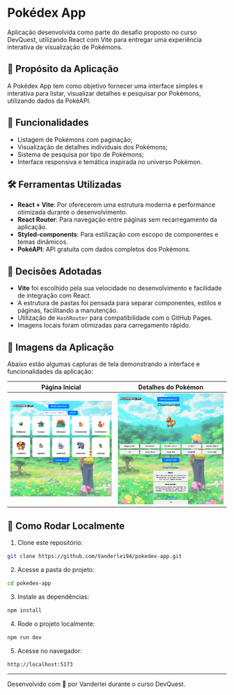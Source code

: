 
# Pokédex App

Aplicação desenvolvida como parte do desafio proposto no curso DevQuest, utilizando React com Vite para entregar uma experiência interativa de visualização de Pokémons.

## 🚀 Propósito da Aplicação

A Pokédex App tem como objetivo fornecer uma interface simples e interativa para listar, visualizar detalhes e pesquisar por Pokémons, utilizando dados da PokéAPI.

## 🧩 Funcionalidades

- Listagem de Pokémons com paginação;
- Visualização de detalhes individuais dos Pokémons;
- Sistema de pesquisa por tipo de Pokémons;
- Interface responsiva e temática inspirada no universo Pokémon.

## 🛠️ Ferramentas Utilizadas

- **React + Vite**: Por oferecerem uma estrutura moderna e performance otimizada durante o desenvolvimento.
- **React Router**: Para navegação entre páginas sem recarregamento da aplicação.
- **Styled-components**: Para estilização com escopo de componentes e temas dinâmicos.
- **PokéAPI**: API gratuita com dados completos dos Pokémons.

## 📌 Decisões Adotadas

- **Vite** foi escolhido pela sua velocidade no desenvolvimento e facilidade de integração com React.
- A estrutura de pastas foi pensada para separar componentes, estilos e páginas, facilitando a manutenção.
- Utilização de `HashRouter` para compatibilidade com o GitHub Pages.
- Imagens locais foram otimizadas para carregamento rápido.

## 📸 Imagens da Aplicação

Abaixo estão algumas capturas de tela demonstrando a interface e funcionalidades da aplicação:

| Página Inicial | Detalhes do Pokémon |
|----------------|---------------------|
| ![Home](./public/home-preview.png) | ![Detalhes](./public/details-preview.png) |

## 🧪 Como Rodar Localmente

1. Clone este repositório:

```bash
git clone https://github.com/Vanderlei94/pokedex-app.git
```

2. Acesse a pasta do projeto:

```bash
cd pokedex-app
```

3. Instale as dependências:

```bash
npm install
```

4. Rode o projeto localmente:

```bash
npm run dev
```

5. Acesse no navegador:

```
http://localhost:5173
```

---

Desenvolvido com 💙 por Vanderlei durante o curso DevQuest.
